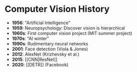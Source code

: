 # Computer Vision History

- **1956**: "Artificial Intelligence"
- **1959**: Neuropsychology: Discover vision is hierarchical
- **1960s**: First computer vision project (MIT summer project)
- **1970s**: "AI winter"
- **1990s**: Rudimentary neural networks
- **2001**: Face detection (Viola & Jones)
- **2012**: AlexNet (Krizhevsky et al.)
- **2015**: [[CNN|ResNet]]
- **2020**: [[DETR]] (Facebook)
